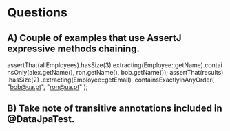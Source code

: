 # Questions

## A) Couple of examples that use AssertJ expressive methods chaining.

assertThat(allEmployees).hasSize(3).extracting(Employee::getName).containsOnly(alex.getName(), ron.getName(), bob.getName());
assertThat(results)
        .hasSize(2)
        .extracting(Employee::getEmail)
        .containsExactlyInAnyOrder(
                "bob@ua.pt",
                "ron@ua.pt"
        );

## B) Take note of transitive annotations included in @DataJpaTest.

